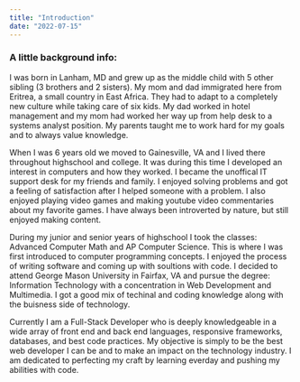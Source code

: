 ```yaml
---
title: "Introduction"
date: "2022-07-15"
---
```


### A little background info:

I was born in Lanham, MD and grew up as the middle child with 5 other sibling (3 brothers and 2 sisters).
My mom and dad immigrated here from Eritrea, a small country in East Africa. They had to adapt to a completely new culture while taking care of six kids. My dad worked in hotel management and my mom had worked her way up from help desk to a systems analyst position. My parents taught me to work hard for my goals and to always value knowledge.

When I was 6 years old we moved to Gainesville, VA and I lived there throughout highschool and college. It was during this time I developed an interest in computers and how they worked. I became the unoffical IT support desk for my friends and family. I enjoyed solving problems and got a feeling of satisfaction after I helped someone with a problem. I also enjoyed playing video games and making youtube video commentaries about my favorite games. I have always been introverted by nature, but still enjoyed making content.

During my junior and senior years of highschool I took the classes: Advanced Computer Math and AP Computer Science. This is where I was first introduced to computer programming concepts. I enjoyed the process of writing software and coming up with soultions with code. I decided to attend George Mason University in Fairfax, VA and pursue the degree: Information Technology with a concentration in Web Development and Multimedia. I got a good mix of techinal and coding knowledge along with the buisness side of technology.

Currently I am a Full-Stack Developer who is deeply knowledgeable in a wide array of front end and back end languages, responsive frameworks, databases, and best code practices.
My objective is simply to be the best web developer I can be and to make an impact on the technology industry. I am dedicated to perfecting my craft by learning everday and pushing my abilities with code.
